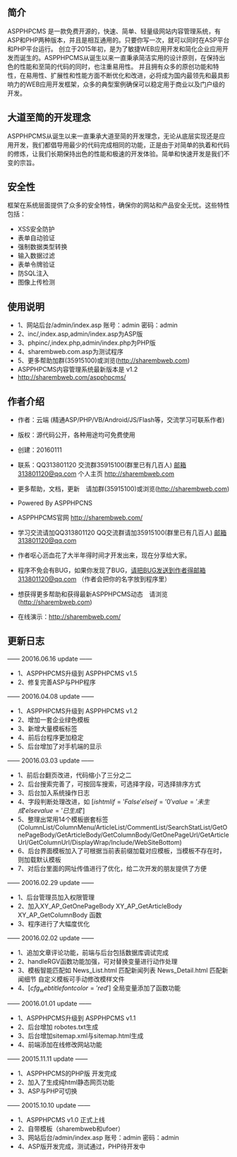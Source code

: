 ﻿## 简介

ASPPHPCMS 是一款免费开源的，快速、简单、轻量级网站内容管理系统，有ASP和PHP两种版本，并且是相互通用的。只要你写一次，就可以同时在ASP平台和PHP平台运行。
创立于2015年初，是为了敏捷WEB应用开发和简化企业应用开发而诞生的。ASPPHPCMS从诞生以来一直秉承简洁实用的设计原则，在保持出色的性能和至简的代码的同时，也注重易用性。
并且拥有众多的原创功能和特性，在易用性、扩展性和性能方面不断优化和改进，必将成为国内最领先和最具影响力的WEB应用开发框架，众多的典型案例确保可以稳定用于商业以及门户级的开发。

## 大道至简的开发理念

ASPPHPCMS从诞生以来一直秉承大道至简的开发理念，无论从底层实现还是应用开发，我们都倡导用最少的代码完成相同的功能，正是由于对简单的执着和代码的修炼，让我们长期保持出色的性能和极速的开发体验。简单和快速开发是我们不变的宗旨。

## 安全性

框架在系统层面提供了众多的安全特性，确保你的网站和产品安全无忧。这些特性包括：

*  XSS安全防护
*  表单自动验证
*  强制数据类型转换
*  输入数据过滤
*  表单令牌验证
*  防SQL注入
*  图像上传检测

## 使用说明
 
*  1、网站后台/admin/index.asp 账号：admin 密码：admin
*  2、inc/,index.asp,admin/index.asp为ASP版
*  3、phpinc/,index.php,admin/index.php为PHP版
*  4、sharembweb.com.asp为测试程序
*  5、更多帮助加群(35915100)或浏览(http://sharembweb.com)
*  ASPPHPCMS内容管理系统最新版本是 v1.2
*  http://sharembweb.com/aspphpcms/

## 作者介绍

*  作者：云端 (精通ASP/PHP/VB/Android/JS/Flash等，交流学习可联系作者)
*  版权：源代码公开，各种用途均可免费使用
*  创建：20160111 
*  联系：QQ313801120  交流群35915100(群里已有几百人)    邮箱313801120@qq.com   个人主页 http://sharembweb.com
*  更多帮助，文档，更新　请加群(35915100)或浏览(http://sharembweb.com)
*  Powered By ASPPHPCNS

*  ASPPHPCMS官网 http://sharembweb.com/
*  学习交流请加QQ313801120 QQ交流群请加35915100(群里已有几百人)  邮箱313801120@qq.com
*  作者呕心沥血花了大半年得时间才开发出来，现在分享给大家。
*  程序不免会有BUG，如果你发现了BUG，请把BUG发送到作者得邮箱313801120@qq.com （作者会把你的名字放到程序里）
*  想获得更多帮助和获得最新ASPPHPCMS动态　请浏览(http://sharembweb.com)
*  在线演示：http://sharembweb.com/

## 更新日志
—— 20016.06.16 update ——
*  1、ASPPHPCMS升级到 ASPPHPCMS v1.5
*  2、修复完善ASP与PHP程序

—— 20016.04.08 update ——
*  1、ASPPHPCMS升级到 ASPPHPCMS v1.2
*  2、增加一套企业绿色模板
*  3、新增大量模板标签
*  4、前后台程序更加稳定
*  5、后台增加了对手机端的显示

—— 20016.03.03 update ——
*  1、前后台翻页改进，代码缩小了三分之二
*  2、后台搜索完善了，可按回车搜索，可选择字段，可选择排序方式
*  3、后台加入系统操作日志
*  4、字段判断处理改进，如 [$ishtml if='False' elseif='0' value='未生成' elsevalue='已生成'$]
*  5、整理出常用14个模板嵌套标签(ColumnList/ColumnMenu/ArticleList/CommentList/SearchStatList/GetOnePageBody/GetArticleBody/GetColumnBody/GetOnePageUrl/GetArticleUrl/GetColumnUrl/DisplayWrap/Include/WebSiteBottom)
*  6、后台界面模板加入了可根据当前表前缀加载对应模板，当模板不存在时，则加载默认模板
*  7、对后台里面的网址传值进行了优化，给二次开发的朋友提供了方便

—— 20016.02.29 update ——
*  1、后台管理员加入权限管理
*  2、加入XY_AP_GetOnePageBody  XY_AP_GetArticleBody XY_AP_GetColumnBody 函数
*  3、程序进行了大幅度优化

—— 20016.02.02 update ——
*  1、追加文章评论功能，前端与后台包括数据库调试完成
*  2、handleRGV函数功能加强，可对替换变量进行动作处理
*  3、模板智能匹配如 News_List.html 匹配新闻列表 News_Detail.html 匹配新闻细节 自定义模板可手动修改模样文件
*  4、[$cfg_webtitle fontcolor='red'$] 全局变量添加了函数功能

—— 20016.01.01 update ——
*  1、ASPPHPCMS升级到 ASPPHPCMS v1.1
*  2、后台增加 robotes.txt生成
*  3、后台增加sitemap.xml与sitemap.html生成 
*  4、前端添加在线修改网站功能

—— 20015.11.11 update ——
*  1、ASPPHPCMS的PHP版 开发完成
*  2、加入了生成纯html静态网页功能
*  3、ASP与PHP可切换

—— 20015.10.10 update ——
*  1、ASPPHPCMS v1.0 正式上线
*  2、自带模板（sharembweb和ufoer）
*  3、网站后台/admin/index.asp 账号：admin 密码：admin
*  4、ASP版开发完成，测试通过，PHP待开发中